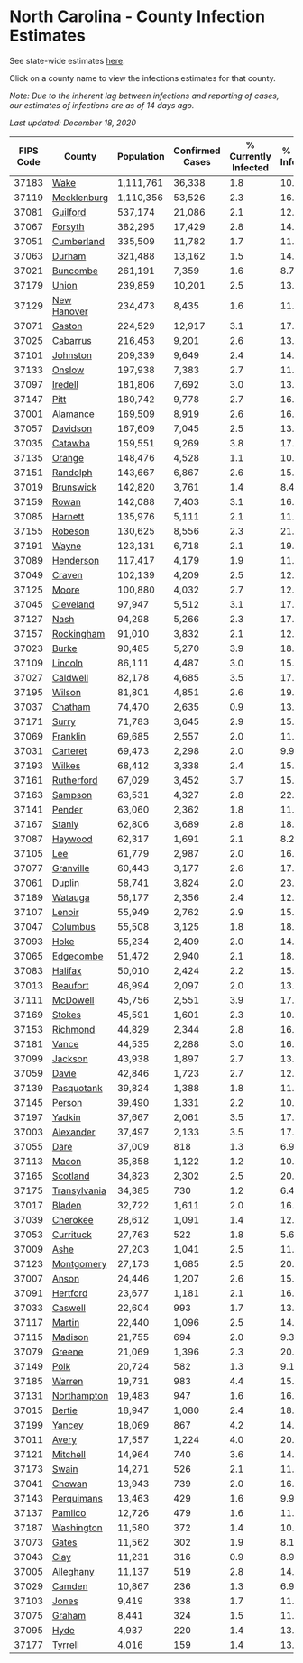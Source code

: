 # North Carolina - County Infection Estimates

See state-wide estimates [here](/infections/us-nc).

Click on a county name to view the infections estimates for that county.

*Note: Due to the inherent lag between infections and reporting of cases, our estimates of infections are as of 14 days ago.*

*Last updated: December 18, 2020*

|   FIPS Code |                       County |   Population |   Confirmed Cases |   % Currently Infected |   % Total Infected |
|-------------|------------------------------|--------------|-------------------|------------------------|--------------------|
|       37183 |                 [Wake](wake) |    1,111,761 |            36,338 |                    1.8 |               10.5 |
|       37119 |   [Mecklenburg](mecklenburg) |    1,110,356 |            53,526 |                    2.3 |               16.0 |
|       37081 |         [Guilford](guilford) |      537,174 |            21,086 |                    2.1 |               12.4 |
|       37067 |           [Forsyth](forsyth) |      382,295 |            17,429 |                    2.8 |               14.5 |
|       37051 |     [Cumberland](cumberland) |      335,509 |            11,782 |                    1.7 |               11.0 |
|       37063 |             [Durham](durham) |      321,488 |            13,162 |                    1.5 |               14.2 |
|       37021 |         [Buncombe](buncombe) |      261,191 |             7,359 |                    1.6 |                8.7 |
|       37179 |               [Union](union) |      239,859 |            10,201 |                    2.5 |               13.5 |
|       37129 |   [New Hanover](new-hanover) |      234,473 |             8,435 |                    1.6 |               11.4 |
|       37071 |             [Gaston](gaston) |      224,529 |            12,917 |                    3.1 |               17.9 |
|       37025 |         [Cabarrus](cabarrus) |      216,453 |             9,201 |                    2.6 |               13.4 |
|       37101 |         [Johnston](johnston) |      209,339 |             9,649 |                    2.4 |               14.7 |
|       37133 |             [Onslow](onslow) |      197,938 |             7,383 |                    2.7 |               11.2 |
|       37097 |           [Iredell](iredell) |      181,806 |             7,692 |                    3.0 |               13.1 |
|       37147 |                 [Pitt](pitt) |      180,742 |             9,778 |                    2.7 |               16.9 |
|       37001 |         [Alamance](alamance) |      169,509 |             8,919 |                    2.6 |               16.5 |
|       37057 |         [Davidson](davidson) |      167,609 |             7,045 |                    2.5 |               13.1 |
|       37035 |           [Catawba](catawba) |      159,551 |             9,269 |                    3.8 |               17.7 |
|       37135 |             [Orange](orange) |      148,476 |             4,528 |                    1.1 |               10.3 |
|       37151 |         [Randolph](randolph) |      143,667 |             6,867 |                    2.6 |               15.4 |
|       37019 |       [Brunswick](brunswick) |      142,820 |             3,761 |                    1.4 |                8.4 |
|       37159 |               [Rowan](rowan) |      142,088 |             7,403 |                    3.1 |               16.9 |
|       37085 |           [Harnett](harnett) |      135,976 |             5,111 |                    2.1 |               11.8 |
|       37155 |           [Robeson](robeson) |      130,625 |             8,556 |                    2.3 |               21.3 |
|       37191 |               [Wayne](wayne) |      123,131 |             6,718 |                    2.1 |               19.1 |
|       37089 |       [Henderson](henderson) |      117,417 |             4,179 |                    1.9 |               11.3 |
|       37049 |             [Craven](craven) |      102,139 |             4,209 |                    2.5 |               12.4 |
|       37125 |               [Moore](moore) |      100,880 |             4,032 |                    2.7 |               12.5 |
|       37045 |       [Cleveland](cleveland) |       97,947 |             5,512 |                    3.1 |               17.1 |
|       37127 |                 [Nash](nash) |       94,298 |             5,266 |                    2.3 |               17.5 |
|       37157 |     [Rockingham](rockingham) |       91,010 |             3,832 |                    2.1 |               12.8 |
|       37023 |               [Burke](burke) |       90,485 |             5,270 |                    3.9 |               18.8 |
|       37109 |           [Lincoln](lincoln) |       86,111 |             4,487 |                    3.0 |               15.8 |
|       37027 |         [Caldwell](caldwell) |       82,178 |             4,685 |                    3.5 |               17.5 |
|       37195 |             [Wilson](wilson) |       81,801 |             4,851 |                    2.6 |               19.2 |
|       37037 |           [Chatham](chatham) |       74,470 |             2,635 |                    0.9 |               13.0 |
|       37171 |               [Surry](surry) |       71,783 |             3,645 |                    2.9 |               15.7 |
|       37069 |         [Franklin](franklin) |       69,685 |             2,557 |                    2.0 |               11.9 |
|       37031 |         [Carteret](carteret) |       69,473 |             2,298 |                    2.0 |                9.9 |
|       37193 |             [Wilkes](wilkes) |       68,412 |             3,338 |                    2.4 |               15.6 |
|       37161 |     [Rutherford](rutherford) |       67,029 |             3,452 |                    3.7 |               15.9 |
|       37163 |           [Sampson](sampson) |       63,531 |             4,327 |                    2.8 |               22.5 |
|       37141 |             [Pender](pender) |       63,060 |             2,362 |                    1.8 |               11.6 |
|       37167 |             [Stanly](stanly) |       62,806 |             3,689 |                    2.8 |               18.4 |
|       37087 |           [Haywood](haywood) |       62,317 |             1,691 |                    2.1 |                8.2 |
|       37105 |                   [Lee](lee) |       61,779 |             2,987 |                    2.0 |               16.4 |
|       37077 |       [Granville](granville) |       60,443 |             3,177 |                    2.6 |               17.6 |
|       37061 |             [Duplin](duplin) |       58,741 |             3,824 |                    2.0 |               23.0 |
|       37189 |           [Watauga](watauga) |       56,177 |             2,356 |                    2.4 |               12.8 |
|       37107 |             [Lenoir](lenoir) |       55,949 |             2,762 |                    2.9 |               15.6 |
|       37047 |         [Columbus](columbus) |       55,508 |             3,125 |                    1.8 |               18.3 |
|       37093 |                 [Hoke](hoke) |       55,234 |             2,409 |                    2.0 |               14.1 |
|       37065 |       [Edgecombe](edgecombe) |       51,472 |             2,940 |                    2.1 |               18.3 |
|       37083 |           [Halifax](halifax) |       50,010 |             2,424 |                    2.2 |               15.5 |
|       37013 |         [Beaufort](beaufort) |       46,994 |             2,097 |                    2.0 |               13.6 |
|       37111 |         [McDowell](mcdowell) |       45,756 |             2,551 |                    3.9 |               17.2 |
|       37169 |             [Stokes](stokes) |       45,591 |             1,601 |                    2.3 |               10.5 |
|       37153 |         [Richmond](richmond) |       44,829 |             2,344 |                    2.8 |               16.4 |
|       37181 |               [Vance](vance) |       44,535 |             2,288 |                    3.0 |               16.8 |
|       37099 |           [Jackson](jackson) |       43,938 |             1,897 |                    2.7 |               13.0 |
|       37059 |               [Davie](davie) |       42,846 |             1,723 |                    2.7 |               12.2 |
|       37139 |     [Pasquotank](pasquotank) |       39,824 |             1,388 |                    1.8 |               11.1 |
|       37145 |             [Person](person) |       39,490 |             1,331 |                    2.2 |               10.3 |
|       37197 |             [Yadkin](yadkin) |       37,667 |             2,061 |                    3.5 |               17.0 |
|       37003 |       [Alexander](alexander) |       37,497 |             2,133 |                    3.5 |               17.0 |
|       37055 |                 [Dare](dare) |       37,009 |               818 |                    1.3 |                6.9 |
|       37113 |               [Macon](macon) |       35,858 |             1,122 |                    1.2 |               10.1 |
|       37165 |         [Scotland](scotland) |       34,823 |             2,302 |                    2.5 |               20.4 |
|       37175 | [Transylvania](transylvania) |       34,385 |               730 |                    1.2 |                6.4 |
|       37017 |             [Bladen](bladen) |       32,722 |             1,611 |                    2.0 |               16.0 |
|       37039 |         [Cherokee](cherokee) |       28,612 |             1,091 |                    1.4 |               12.2 |
|       37053 |       [Currituck](currituck) |       27,763 |               522 |                    1.8 |                5.6 |
|       37009 |                 [Ashe](ashe) |       27,203 |             1,041 |                    2.5 |               11.5 |
|       37123 |     [Montgomery](montgomery) |       27,173 |             1,685 |                    2.5 |               20.2 |
|       37007 |               [Anson](anson) |       24,446 |             1,207 |                    2.6 |               15.3 |
|       37091 |         [Hertford](hertford) |       23,677 |             1,181 |                    2.1 |               16.2 |
|       37033 |           [Caswell](caswell) |       22,604 |               993 |                    1.7 |               13.8 |
|       37117 |             [Martin](martin) |       22,440 |             1,096 |                    2.5 |               14.9 |
|       37115 |           [Madison](madison) |       21,755 |               694 |                    2.0 |                9.3 |
|       37079 |             [Greene](greene) |       21,069 |             1,396 |                    2.3 |               20.8 |
|       37149 |                 [Polk](polk) |       20,724 |               582 |                    1.3 |                9.1 |
|       37185 |             [Warren](warren) |       19,731 |               983 |                    4.4 |               15.7 |
|       37131 |   [Northampton](northampton) |       19,483 |               947 |                    1.6 |               16.7 |
|       37015 |             [Bertie](bertie) |       18,947 |             1,080 |                    2.4 |               18.6 |
|       37199 |             [Yancey](yancey) |       18,069 |               867 |                    4.2 |               14.1 |
|       37011 |               [Avery](avery) |       17,557 |             1,224 |                    4.0 |               20.4 |
|       37121 |         [Mitchell](mitchell) |       14,964 |               740 |                    3.6 |               14.5 |
|       37173 |               [Swain](swain) |       14,271 |               526 |                    2.1 |               11.1 |
|       37041 |             [Chowan](chowan) |       13,943 |               739 |                    2.0 |               16.3 |
|       37143 |     [Perquimans](perquimans) |       13,463 |               429 |                    1.6 |                9.9 |
|       37137 |           [Pamlico](pamlico) |       12,726 |               479 |                    1.6 |               11.7 |
|       37187 |     [Washington](washington) |       11,580 |               372 |                    1.4 |               10.8 |
|       37073 |               [Gates](gates) |       11,562 |               302 |                    1.9 |                8.1 |
|       37043 |                 [Clay](clay) |       11,231 |               316 |                    0.9 |                8.9 |
|       37005 |       [Alleghany](alleghany) |       11,137 |               519 |                    2.8 |               14.3 |
|       37029 |             [Camden](camden) |       10,867 |               236 |                    1.3 |                6.9 |
|       37103 |               [Jones](jones) |        9,419 |               338 |                    1.7 |               11.5 |
|       37075 |             [Graham](graham) |        8,441 |               324 |                    1.5 |               11.5 |
|       37095 |                 [Hyde](hyde) |        4,937 |               220 |                    1.4 |               13.6 |
|       37177 |           [Tyrrell](tyrrell) |        4,016 |               159 |                    1.4 |               13.8 |